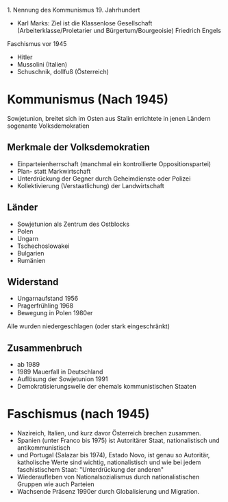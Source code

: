 1\. Nennung des Kommunismus 19. Jahrhundert
* Karl Marks: Ziel ist die Klassenlose Gesellschaft (Arbeiterklasse/Proletarier und Bürgertum/Bourgeoisie)
Friedrich Engels

Faschismus vor 1945
* Hitler
* Mussolini (Italien)
* Schuschnik, dollfuß (Österreich)

# Kommunismus (Nach 1945)

Sowjetunion, breitet sich im Osten aus
Stalin errichtete in jenen Ländern sogenante Volksdemokratien

## Merkmale der Volksdemokratien

* Einparteienherrschaft (manchmal ein kontrollierte Oppositionspartei)
* Plan- statt Markwirtschaft
* Unterdrückung der Gegner durch Geheimdienste oder Polizei
* Kollektivierung (Verstaatlichung) der Landwirtschaft

## Länder

* Sowjetunion als Zentrum des Ostblocks
* Polen
* Ungarn
* Tschechoslowakei 
* Bulgarien
* Rumänien

## Widerstand

* Ungarnaufstand 1956
* Pragerfrühling 1968
* Bewegung in Polen 1980er

Alle wurden niedergeschlagen (oder stark eingeschränkt)

## Zusammenbruch

* ab 1989 
* 1989 Mauerfall in Deutschland
* Auflösung der Sowjetunion 1991
* Demokratisierungswelle der ehemals kommunistischen Staaten

# Faschismus (nach 1945)

* Nazireich, Italien, und kurz davor Österreich brechen zusammen.
* Spanien (unter Franco bis 1975) ist Autoritärer Staat, nationalistisch und antikommunistisch
* und Portugal (Salazar bis 1974), Estado Novo, ist genau so Autoritär, katholische Werte sind wichtig, nationalistisch und wie bei jedem faschistischem Staat: "Unterdrückung der anderen"
* Wiederaufleben von Nationalsozialismus durch nationalistischen Gruppen wie auch Parteien
* Wachsende Präsenz  1990er durch Globalisierung und Migration.